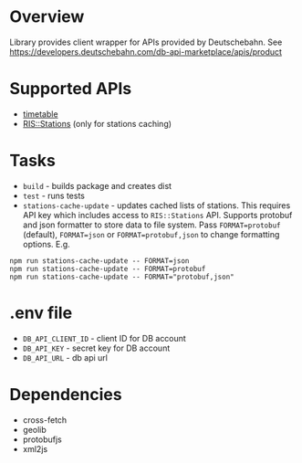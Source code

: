# Overview
Library provides client wrapper for APIs provided by Deutschebahn. See https://developers.deutschebahn.com/db-api-marketplace/apis/product

# Supported APIs
* [timetable](https://developers.deutschebahn.com/db-api-marketplace/apis/product/timetables/api/26494#/Timetables_10213/overview)
* [RIS::Stations](https://developers.deutschebahn.com/db-api-marketplace/apis/product/ris-stations/api/ris-stations#/RISStations_1171/overview) (only for stations caching) 

# Tasks
* `build` - builds package and creates dist
* `test` - runs tests
* `stations-cache-update` - updates cached lists of stations. This requires API key which includes access to `RIS::Stations` API. Supports protobuf and json formatter to store data to file system. Pass `FORMAT=protobuf` (default), `FORMAT=json` or `FORMAT=protobuf,json` to change formatting options. E.g.
```
npm run stations-cache-update -- FORMAT=json
npm run stations-cache-update -- FORMAT=protobuf
npm run stations-cache-update -- FORMAT="protobuf,json"
```
  
# .env file
* `DB_API_CLIENT_ID` - client ID for DB account
* `DB_API_KEY` - secret key for DB account
* `DB_API_URL` - db api url

# Dependencies
* cross-fetch
* geolib
* protobufjs
* xml2js